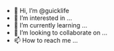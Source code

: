 - 👋 Hi, I’m @guicklife
- 👀 I’m interested in ...
- 🌱 I’m currently learning ...
- 💞️ I’m looking to collaborate on ...
- 📫 How to reach me ...

<!---
guicklife/guicklife is a ✨ special ✨ repository because its `README.md` (this file) appears on your GitHub profile.
You can click the Preview link to take a look at your changes.
--->
